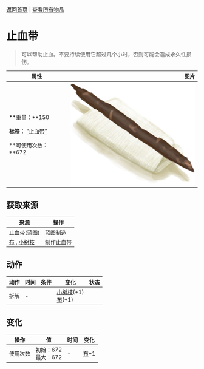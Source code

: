 [返回首页](index.md)   |  [查看所有物品](object.md)
# 止血带  
> 可以帮助止血。不要持续使用它超过几个小时，否则可能会造成永久性损伤。  
  
  属性  |   图片   
 ----  |  ----:   
 **重量：**150<br><br>**标签：**	[“止血带”](tag_Tourniquet.md)<br><br>**可使用次数：**672  |  ![](Sprite/Tourniquet.png)   
  
## 获取来源  
来源  |  操作  
----  |  ----  
[止血带(蓝图)](Bp_Tourniquet.md)  |  蓝图制造  
[布](Cloth.md) , [小树枝](Sticks.md)  |  制作止血带  
## 动作  
动作  |  时间  |  条件  |  变化  |  状态  
----  |  ----  |  ----  |  ----  |  ----  
拆解  |  -  |    |  [小树枝](Sticks.md)(+1)<br>[布](Cloth.md)(+1)  |    
## 变化  
操作  |  值  |  时间  |  变化  
----  |  ----  |  ----  |  ----  
使用次数  |  初始：672<br>最大：672  |  -  |  [布](Cloth.md)+1   
